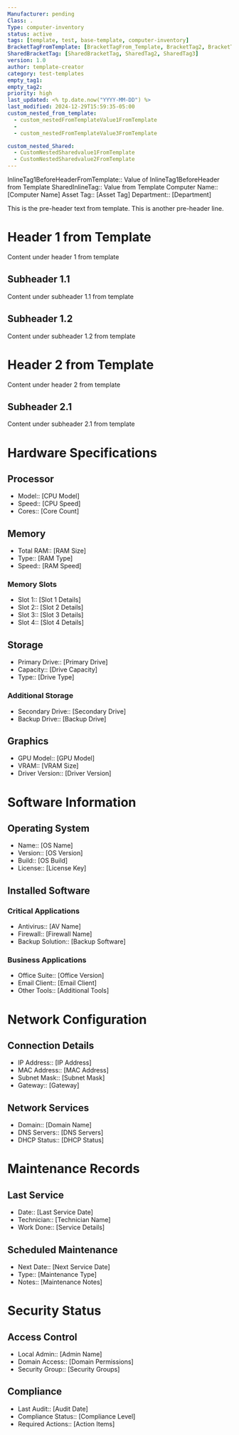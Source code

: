 ```yaml
---
Manufacturer: pending
Class: .
Type: computer-inventory
status: active
tags: [template, test, base-template, computer-inventory]
BracketTagFromTemplate: [BracketTagFrom_Template, BracketTag2, BracketTag3]
SharedBracketTag: [SharedBracketTag, SharedTag2, SharedTag3]
version: 1.0
author: template-creator
category: test-templates
empty_tag1:
empty_tag2:
priority: high
last_updated: <% tp.date.now("YYYY-MM-DD") %>
last_modified: 2024-12-29T15:59:35-05:00
custom_nested_from_template:
  - custom_nestedFromTemplateValue1FromTemplate
  - 
  - custom_nestedFromTemplateValue3FromTemplate

custom_nested_Shared:
  - CustomNestedSharedvalue1FromTemplate
  - CustomNestedSharedvalue2FromTemplate
---
```


InlineTag1BeforeHeaderFromTemplate::  Value of InlineTag1BeforeHeader from Template
SharedInlineTag:: Value from Template
Computer Name:: [Computer Name]
Asset Tag:: [Asset Tag]
Department:: [Department]

This is the pre-header text from template.
This is another pre-header line.

# Header 1 from Template
Content under header 1 from template

## Subheader 1.1
Content under subheader 1.1 from template

## Subheader 1.2
Content under subheader 1.2 from template

# Header 2 from Template
Content under header 2 from template

## Subheader 2.1
Content under subheader 2.1 from template

# Hardware Specifications
## Processor
- Model:: [CPU Model]
- Speed:: [CPU Speed]
- Cores:: [Core Count]

## Memory
- Total RAM:: [RAM Size]
- Type:: [RAM Type]
- Speed:: [RAM Speed]
### Memory Slots
- Slot 1:: [Slot 1 Details]
- Slot 2:: [Slot 2 Details]
- Slot 3:: [Slot 3 Details]
- Slot 4:: [Slot 4 Details]

## Storage
- Primary Drive:: [Primary Drive]
- Capacity:: [Drive Capacity]
- Type:: [Drive Type]
### Additional Storage
- Secondary Drive:: [Secondary Drive]
- Backup Drive:: [Backup Drive]

## Graphics
- GPU Model:: [GPU Model]
- VRAM:: [VRAM Size]
- Driver Version:: [Driver Version]

# Software Information
## Operating System
- Name:: [OS Name]
- Version:: [OS Version]
- Build:: [OS Build]
- License:: [License Key]

## Installed Software
### Critical Applications
- Antivirus:: [AV Name]
- Firewall:: [Firewall Name]
- Backup Solution:: [Backup Software]

### Business Applications
- Office Suite:: [Office Version]
- Email Client:: [Email Client]
- Other Tools:: [Additional Tools]

# Network Configuration
## Connection Details
- IP Address:: [IP Address]
- MAC Address:: [MAC Address]
- Subnet Mask:: [Subnet Mask]
- Gateway:: [Gateway]

## Network Services
- Domain:: [Domain Name]
- DNS Servers:: [DNS Servers]
- DHCP Status:: [DHCP Status]

# Maintenance Records
## Last Service
- Date:: [Last Service Date]
- Technician:: [Technician Name]
- Work Done:: [Service Details]

## Scheduled Maintenance
- Next Date:: [Next Service Date]
- Type:: [Maintenance Type]
- Notes:: [Maintenance Notes]

# Security Status
## Access Control
- Local Admin:: [Admin Name]
- Domain Access:: [Domain Permissions]
- Security Group:: [Security Groups]

## Compliance
- Last Audit:: [Audit Date]
- Compliance Status:: [Compliance Level]
- Required Actions:: [Action Items]
